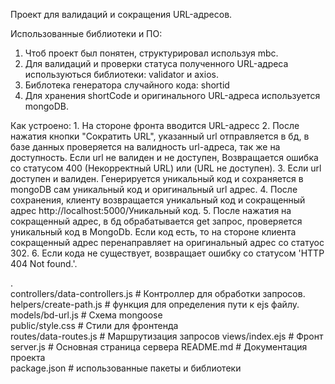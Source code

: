 Проект для валидаций и сокращения URL-адресов.

Использованные библиотеки и ПО:

1) Чтоб проект был понятен, структурировал используя mbc.
2) Для валидаций и проверки статуса полученного URL-адреса используються библиотеки: validator и axios.
3) Библотека генератора случайного кода: shortid
4) Для хранения shortCode и оригинального URL-адреса используется mongoDB.

Как устроено:
    1. На стороне фронта вводится URL-адресс
    2. После нажатия кнопки "Сократить URL", указанный url отправляется в бд, в базе данных проверяется на валидность url-адреса, так же на доступность. Если url не валиден и не доступен, Возвращается ошибка со статусом 400 (Некорректный URL) или (URL не доступен).
    3. Если url доступен и валиден. Генерируется уникальный код и сохраняется в mongoDB сам уникальный код и оригинальный url адрес.
    4. После сохранения, клиенту возвращается уникальный код и сокращенный адрес http://localhost:5000/Уникальный код.
    5. После нажатия на сокращенный адрес, в бд обрабатывается get запрос, проверяется уникальный код в MongoDb. Если код есть, то на стороне клиента сокращенный адрес перенаправляет на оригинальный адрес со статуос 302.
    6. Если кода не существует, возвращает ошибку со статусом 'HTTP 404 Not found.'.
    
.  
controllers/data-controllers.js     # Контроллер для обработки запросов.  
helpers/create-path.js          # функция для определения пути к ejs файлу. 
models/bd-url.js               # Схема mongoose  
public/style.css               # Стили для фронтенда  
routes/data-routes.js           # Маршрутизация запросов 
views/index.ejs               # Фронт
server.js                      # Основная страница сервера
README.md                   # Документация проекта  
package.json                # использованные пакеты и библиотеки 
